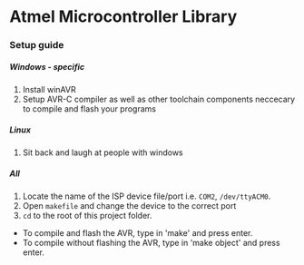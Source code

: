 # Atmel Microcontroller Library
### Setup guide

##### Windows - specific
1. Install winAVR
2. Setup AVR-C compiler as well as other toolchain components neccecary to compile and flash your programs

##### Linux
1. Sit back and laugh at people with windows

##### All
1. Locate the name of the ISP device file/port i.e. `COM2`, `/dev/ttyACM0`.
2. Open `makefile` and change the device to the correct port
3. `cd` to the root of this project folder.
* To compile and flash the AVR, type in 'make' and press enter. 
* To compile without flashing the AVR, type in 'make object' and press enter.
